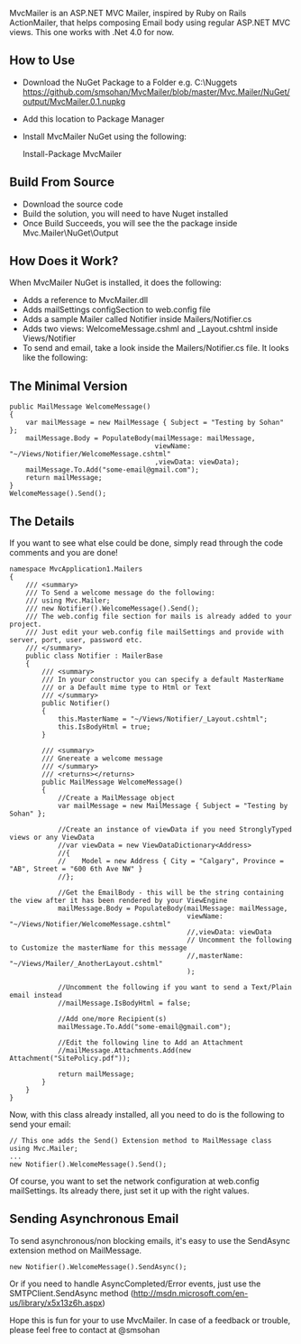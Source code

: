 MvcMailer is an ASP.NET MVC Mailer, inspired by Ruby on Rails ActionMailer, that helps composing Email
body using regular ASP.NET MVC views. This one works with .Net 4.0 for now.


How to Use
----------------
* Download the NuGet Package to a Folder e.g. C:\\Nuggets 
	https://github.com/smsohan/MvcMailer/blob/master/Mvc.Mailer/NuGet/output/MvcMailer.0.1.nupkg
* Add this location to Package Manager
* Install MvcMailer NuGet using the following:

	Install-Package MvcMailer
	

Build From Source
-------------------	
* Download the source code
* Build the solution, you will need to have Nuget installed
* Once Build Succeeds, you will see the the package inside Mvc.Mailer\NuGet\Output 


How Does it Work?
-------------------
When MvcMailer NuGet is installed, it does the following:

* Adds a reference to MvcMailer.dll
* Adds mailSettings configSection to web.config file
* Adds a sample Mailer called Notifier inside Mailers/Notifier.cs
* Adds two views: WelcomeMessage.cshml and _Layout.cshtml inside Views/Notifier
* To send and email, take a look inside the Mailers/Notifier.cs file. It looks like the following:

The Minimal Version
--------------------------------
	public MailMessage WelcomeMessage()
	{
		var mailMessage = new MailMessage { Subject = "Testing by Sohan" };
		mailMessage.Body = PopulateBody(mailMessage: mailMessage, 
										viewName: "~/Views/Notifier/WelcomeMessage.cshtml" 
										,viewData: viewData);
		mailMessage.To.Add("some-email@gmail.com");
		return mailMessage;
	}
	WelcomeMessage().Send();
	
	
The Details
------------
If you want to see what else could be done, simply read through the code comments and you are done!
	
	namespace MvcApplication1.Mailers
	{
		/// <summary>
		/// To Send a welcome message do the following:
		/// using Mvc.Mailer;
		/// new Notifier().WelcomeMessage().Send();
		/// The web.config file section for mails is already added to your project.
		/// Just edit your web.config file mailSettings and provide with server, port, user, password etc.
		/// </summary>
		public class Notifier : MailerBase
		{
			/// <summary>
			/// In your constructor you can specify a default MasterName
			/// or a Default mime type to Html or Text
			/// </summary>
			public Notifier()
			{
				this.MasterName = "~/Views/Notifier/_Layout.cshtml";
				this.IsBodyHtml = true;
			}

			/// <summary>
			/// Gnereate a welcome message
			/// </summary>
			/// <returns></returns>
			public MailMessage WelcomeMessage()
			{
				//Create a MailMessage object
				var mailMessage = new MailMessage { Subject = "Testing by Sohan" };

				//Create an instance of viewData if you need StronglyTyped views or any ViewData
				//var viewData = new ViewDataDictionary<Address>
				//{
				//    Model = new Address { City = "Calgary", Province = "AB", Street = "600 6th Ave NW" }
				//};
				
				//Get the EmailBody - this will be the string containing the view after it has been rendered by your ViewEngine
				mailMessage.Body = PopulateBody(mailMessage: mailMessage, 
												viewName: "~/Views/Notifier/WelcomeMessage.cshtml" 
												//,viewData: viewData
												// Uncomment the following to Customize the masterName for this message
												//,masterName: "~/Views/Mailer/_AnotherLayout.cshtml"
												);
				
				//Uncomment the following if you want to send a Text/Plain email instead
				//mailMessage.IsBodyHtml = false;

				//Add one/more Recipient(s)
				mailMessage.To.Add("some-email@gmail.com");

				//Edit the following line to Add an Attachment
				//mailMessage.Attachments.Add(new Attachment("SitePolicy.pdf"));
				
				return mailMessage;
			}
		}
	}
	
	
Now, with this class already installed, all you need to do is the following to send your email:

	// This one adds the Send() Extension method to MailMessage class
	using Mvc.Mailer;
	...
	new Notifier().WelcomeMessage().Send();
	
Of course, you want to set the network configuration at web.config mailSettings. Its already there, just set
it up with the right values.

Sending Asynchronous Email
---------------------------
To send asynchronous/non blocking emails, it's easy to use the SendAsync extension method on MailMessage.

	new Notifier().WelcomeMessage().SendAsync();
	
Or if you need to handle AsyncCompleted/Error events, 
just use the SMTPClient.SendAsync method (http://msdn.microsoft.com/en-us/library/x5x13z6h.aspx)

Hope this is fun for your to use MvcMailer. In case of a feedback or trouble, please feel free to contact at @smsohan